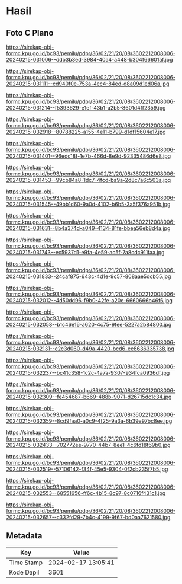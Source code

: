 # Hasil

## Foto C Plano

https://sirekap-obj-formc.kpu.go.id/bc93/pemilu/pdpr/36/02/21/20/08/3602212008006-20240215-031006--ddb3b3ed-3984-40a4-a448-b304f66601af.jpg

https://sirekap-obj-formc.kpu.go.id/bc93/pemilu/pdpr/36/02/21/20/08/3602212008006-20240215-031111--cd940f0e-753a-4ec4-84ed-d8a09d1ed06a.jpg

https://sirekap-obj-formc.kpu.go.id/bc93/pemilu/pdpr/36/02/21/20/08/3602212008006-20240215-031214--f5393629-e1ef-43b1-a2b5-8601d4ff2359.jpg

https://sirekap-obj-formc.kpu.go.id/bc93/pemilu/pdpr/36/02/21/20/08/3602212008006-20240215-032918--80788225-a155-4e11-b799-d1df15604e17.jpg

https://sirekap-obj-formc.kpu.go.id/bc93/pemilu/pdpr/36/02/21/20/08/3602212008006-20240215-031401--96edc18f-1e7b-466d-8e9d-92335486d6e8.jpg

https://sirekap-obj-formc.kpu.go.id/bc93/pemilu/pdpr/36/02/21/20/08/3602212008006-20240215-031453--99cb84a8-1dc7-4fcd-ba9a-2d8c7a6c503a.jpg

https://sirekap-obj-formc.kpu.go.id/bc93/pemilu/pdpr/36/02/21/20/08/3602212008006-20240215-031545--49bb1d60-9a0d-4102-b6b5-3a5f376a951b.jpg

https://sirekap-obj-formc.kpu.go.id/bc93/pemilu/pdpr/36/02/21/20/08/3602212008006-20240215-031631--8b4a374d-a049-4134-81fe-bbea56eb8d4a.jpg

https://sirekap-obj-formc.kpu.go.id/bc93/pemilu/pdpr/36/02/21/20/08/3602212008006-20240215-031743--ec5937d1-e9fa-4e59-ac5f-7a8cdc911faa.jpg

https://sirekap-obj-formc.kpu.go.id/bc93/pemilu/pdpr/36/02/21/20/08/3602212008006-20240215-031833--24caf875-643c-4d1e-9c57-808aae5dcb55.jpg

https://sirekap-obj-formc.kpu.go.id/bc93/pemilu/pdpr/36/02/21/20/08/3602212008006-20240215-032012--4d50dd96-f9b0-42fe-a20e-6660666b46f6.jpg

https://sirekap-obj-formc.kpu.go.id/bc93/pemilu/pdpr/36/02/21/20/08/3602212008006-20240215-032058--b1c46e16-a620-4c75-9fee-5227a2b84800.jpg

https://sirekap-obj-formc.kpu.go.id/bc93/pemilu/pdpr/36/02/21/20/08/3602212008006-20240215-032131--c2c3d060-d49a-4420-bcd6-ee8636335738.jpg

https://sirekap-obj-formc.kpu.go.id/bc93/pemilu/pdpr/36/02/21/20/08/3602212008006-20240215-032237--bc41c358-1c2c-4a7a-9307-934fca0936df.jpg

https://sirekap-obj-formc.kpu.go.id/bc93/pemilu/pdpr/36/02/21/20/08/3602212008006-20240215-032309--fe454687-b669-488b-9071-d26715dc1c34.jpg

https://sirekap-obj-formc.kpu.go.id/bc93/pemilu/pdpr/36/02/21/20/08/3602212008006-20240215-032359--8cd9faa0-a0c9-4f25-9a3a-6b39e97bc8ee.jpg

https://sirekap-obj-formc.kpu.go.id/bc93/pemilu/pdpr/36/02/21/20/08/3602212008006-20240215-032433--702772ee-9770-44b7-8ee1-4c6fd18f69b0.jpg

https://sirekap-obj-formc.kpu.go.id/bc93/pemilu/pdpr/36/02/21/20/08/3602212008006-20240215-032519--57106142-f34f-45e5-9304-0f2cb235f7b5.jpg

https://sirekap-obj-formc.kpu.go.id/bc93/pemilu/pdpr/36/02/21/20/08/3602212008006-20240215-032553--68551656-ff6c-4b15-8c97-8c0716f431c1.jpg

https://sirekap-obj-formc.kpu.go.id/bc93/pemilu/pdpr/36/02/21/20/08/3602212008006-20240215-032657--c332fd29-7b4c-4199-9f67-bd0aa7621580.jpg


## Metadata

| Key        | Value               |
| ---------- | ------------------- |
| Time Stamp | 2024-02-17 13:05:41 |
| Kode Dapil | 3601                |




